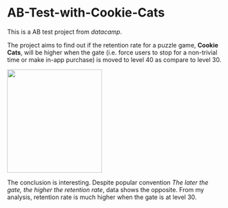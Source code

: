 # AB-Test-with-Cookie-Cats

This is a AB test project from *datacamp*. 

The project aims to find out if the retention rate for a puzzle game, **Cookie Cats**, will be higher when the gate (i.e. force users to stop for a non-trivial time or make in-app purchase) is moved to level 40 as compare to level 30.

<p>
    <img src="../cc_gates.png" width="220" height="240" />
</p>

The conclusion is interesting. Despite popular convention *The later the gate, the higher the retention rate*, data shows the opposite. From my analysis, retention rate is much higher when the gate is at level 30.
